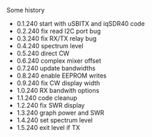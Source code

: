 Some history
 * 0.1.240 start with uSBITX and iqSDR40 code
 * 0.2.240 fix read I2C port bug
 * 0.3.240 fix RX/TX relay bug
 * 0.4.240 spectrum level
 * 0.5.240 direct CW
 * 0.6.240 complex mixer offset
 * 0.7.240 update bandwidths
 * 0.8.240 enable EEPROM writes
 * 0.9.240 fix CW display width
 * 1.0.240 RX bandwith options
 * 1.1.240 code cleanup
 * 1.2.240 fix SWR display
 * 1.3.240 graph power and SWR
 * 1.4.240 set spectrum level
 * 1.5.240 exit level if TX
